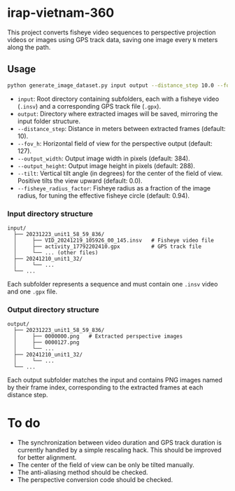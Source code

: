# irap-vietnam-360

This project converts fisheye video sequences to perspective projection videos or images using GPS track data, saving one image every `N` meters along the path.

## Usage

```sh
python generate_image_dataset.py input output --distance_step 10.0 --fov_h 127 --output_width 384 --output_height 288 --tilt 12
```

- `input`: Root directory containing subfolders, each with a fisheye video (`.insv`) and a corresponding GPS track file (`.gpx`).
- `output`: Directory where extracted images will be saved, mirroring the input folder structure.
- `--distance_step`: Distance in meters between extracted frames (default: 10).
- `--fov_h`: Horizontal field of view for the perspective output (default: 127).
- `--output_width`: Output image width in pixels (default: 384).
- `--output_height`: Output image height in pixels (default: 288).
- `--tilt`: Vertical tilt angle (in degrees) for the center of the field of view. Positive tilts the view upward (default: 0.0).
- `--fisheye_radius_factor`: Fisheye radius as a fraction of the image radius, for tuning the effective fisheye circle (default: 0.94).

### Input directory structure

```
input/
  ├── 20231223_unit1_58_59_836/
  │     ├── VID_20241219_105926_00_145.insv   # Fisheye video file
  │     ├── activity_17792202410.gpx          # GPS track file
  │     └── ... (other files)
  ├── 20241210_unit1_32/
  │     └── ...
  └── ...
```

Each subfolder represents a sequence and must contain one `.insv` video and one `.gpx` file.

### Output directory structure

```
output/
  ├── 20231223_unit1_58_59_836/
  │     ├── 0000000.png   # Extracted perspective images
  │     ├── 0000127.png
  │     └── ...
  ├── 20241210_unit1_32/
  │     └── ...
  └── ...
```

Each output subfolder matches the input and contains PNG images named by their frame index, corresponding to the extracted frames at each distance step.

# To do

- The synchronization between video duration and GPS track duration is currently handled by a simple rescaling hack. This should be improved for better alignment.
- The center of the field of view can be only be tilted manually.
- The anti-aliasing method should be checked.
- The perspective conversion code should be checked.
